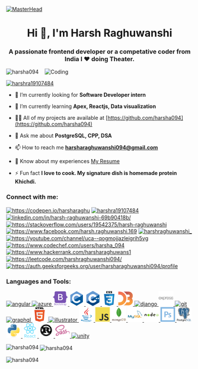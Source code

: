 [![MasterHead](https://i.pinimg.com/originals/45/78/99/457899a0d3547aa829d41ac1031918ad.gif)](https://in.pinterest.com/harsharaghuwanshi094/)
<h1 align="center">Hi 👋, I'm Harsh Raghuwanshi</h1>
<h3 align="center">A passionate frontend developer or a competative coder from India I ❤ doing Theater.</h3>
<img align="right" alt="Coding" width ="400" src ="https://cdn.dribbble.com/users/1162077/screenshots/3848914/programmer.gif">

<p align="left"> <img src="https://komarev.com/ghpvc/?username=harsha094&label=Profile%20views&color=0e75b6&style=flat" alt="harsha094" /> </p>

[//]: # (<p align="left"> <a href="https://github.com/ryo-ma/github-profile-trophy"><img src="https://github-profile-trophy.vercel.app/?username=harsha094" alt="harsha094" /></a> </p>)

<p align="left"> <a href="https://twitter.com/harshra19107484" target="blank"><img src="https://img.shields.io/twitter/follow/harshra19107484?logo=twitter&style=for-the-badge" alt="harshra19107484" /></a> </p>

- 🔭 I’m currently looking for **Software Developer intern**

- 🌱 I’m currently learning **Apex, Reactjs, Data visualization**

- 👨‍💻 All of my projects are available at [https://github.com/harsha094](https://github.com/harsha094)

- 💬 Ask me about **PostgreSQL, CPP, DSA**

- 📫 How to reach me **harsharaghuwanshi094@gmail.com**

- 📄 Know about my experiences [My Resume](https://drive.google.com/file/d/1Yi_xz6PGtwFAqJIZPJbF8Y5dHOmVDD5t/view?usp=sharing)

- ⚡ Fun fact **I love to cook. My signature dish is homemade protein Khichdi.**

<h3 align="left">Connect with me:</h3>
<p align="left">
<a href="https://codepen.io/https://codepen.io/harsharaghu" target="blank"><img align="center" src="https://raw.githubusercontent.com/rahuldkjain/github-profile-readme-generator/master/src/images/icons/Social/codepen.svg" alt="https://codepen.io/harsharaghu" height="30" width="40" /></a>
<a href="https://twitter.com/harshra19107484" target="blank"><img align="center" src="https://raw.githubusercontent.com/rahuldkjain/github-profile-readme-generator/master/src/images/icons/Social/twitter.svg" alt="harshra19107484" height="30" width="40" /></a>
<a href="https://linkedin.com/in/linkedin.com/in/harsh-raghuwanshi-69b90418b/" target="blank"><img align="center" src="https://raw.githubusercontent.com/rahuldkjain/github-profile-readme-generator/master/src/images/icons/Social/linked-in-alt.svg" alt="linkedin.com/in/harsh-raghuwanshi-69b90418b/" height="30" width="40" /></a>
<a href="https://stackoverflow.com/users/https://stackoverflow.com/users/19542375/harsh-raghuwanshi" target="blank"><img align="center" src="https://raw.githubusercontent.com/rahuldkjain/github-profile-readme-generator/master/src/images/icons/Social/stack-overflow.svg" alt="https://stackoverflow.com/users/19542375/harsh-raghuwanshi" height="30" width="40" /></a>
<a href="https://fb.com/https://www.facebook.com/harsh.raghuwanshi.169" target="blank"><img align="center" src="https://raw.githubusercontent.com/rahuldkjain/github-profile-readme-generator/master/src/images/icons/Social/facebook.svg" alt="https://www.facebook.com/harsh.raghuwanshi.169" height="30" width="40" /></a>
<a href="https://instagram.com/harshraghuwanshi_" target="blank"><img align="center" src="https://raw.githubusercontent.com/rahuldkjain/github-profile-readme-generator/master/src/images/icons/Social/instagram.svg" alt="harshraghuwanshi_" height="30" width="40" /></a>
<a href="https://www.youtube.com/c/https://youtube.com/channel/uca--qogmojjazleigrih5vg" target="blank"><img align="center" src="https://raw.githubusercontent.com/rahuldkjain/github-profile-readme-generator/master/src/images/icons/Social/youtube.svg" alt="https://youtube.com/channel/uca--qogmojjazleigrih5vg" height="30" width="40" /></a>
<a href="https://www.codechef.com/users/https://www.codechef.com/users/harsha_094" target="blank"><img align="center" src="https://cdn.jsdelivr.net/npm/simple-icons@3.1.0/icons/codechef.svg" alt="https://www.codechef.com/users/harsha_094" height="30" width="40" /></a>
<a href="https://www.hackerrank.com/https://www.hackerrank.com/harsharaghuwans1" target="blank"><img align="center" src="https://raw.githubusercontent.com/rahuldkjain/github-profile-readme-generator/master/src/images/icons/Social/hackerrank.svg" alt="https://www.hackerrank.com/harsharaghuwans1" height="30" width="40" /></a>
<a href="https://www.leetcode.com/https://leetcode.com/harshraghuwanshi094/" target="blank"><img align="center" src="https://raw.githubusercontent.com/rahuldkjain/github-profile-readme-generator/master/src/images/icons/Social/leet-code.svg" alt="https://leetcode.com/harshraghuwanshi094/" height="30" width="40" /></a>
<a href="https://auth.geeksforgeeks.org/user/https://auth.geeksforgeeks.org/user/harsharaghuwanshi094/profile" target="blank"><img align="center" src="https://raw.githubusercontent.com/rahuldkjain/github-profile-readme-generator/master/src/images/icons/Social/geeks-for-geeks.svg" alt="https://auth.geeksforgeeks.org/user/harsharaghuwanshi094/profile" height="30" width="40" /></a>
</p>

<h3 align="left">Languages and Tools:</h3>
<p align="left"> <a href="https://angular.io" target="_blank" rel="noreferrer"> <img src="https://angular.io/assets/images/logos/angular/angular.svg" alt="angular" width="40" height="40"/> </a> <a href="https://azure.microsoft.com/en-in/" target="_blank" rel="noreferrer"> <img src="https://www.vectorlogo.zone/logos/microsoft_azure/microsoft_azure-icon.svg" alt="azure" width="40" height="40"/> </a> <a href="https://getbootstrap.com" target="_blank" rel="noreferrer"> <img src="https://raw.githubusercontent.com/devicons/devicon/master/icons/bootstrap/bootstrap-plain-wordmark.svg" alt="bootstrap" width="40" height="40"/> </a> <a href="https://www.cprogramming.com/" target="_blank" rel="noreferrer"> <img src="https://raw.githubusercontent.com/devicons/devicon/master/icons/c/c-original.svg" alt="c" width="40" height="40"/> </a> <a href="https://www.w3schools.com/cpp/" target="_blank" rel="noreferrer"> <img src="https://raw.githubusercontent.com/devicons/devicon/master/icons/cplusplus/cplusplus-original.svg" alt="cplusplus" width="40" height="40"/> </a> <a href="https://www.w3schools.com/css/" target="_blank" rel="noreferrer"> <img src="https://raw.githubusercontent.com/devicons/devicon/master/icons/css3/css3-original-wordmark.svg" alt="css3" width="40" height="40"/> </a> <a href="https://d3js.org/" target="_blank" rel="noreferrer"> <img src="https://raw.githubusercontent.com/devicons/devicon/master/icons/d3js/d3js-original.svg" alt="d3js" width="40" height="40"/> </a> <a href="https://www.djangoproject.com/" target="_blank" rel="noreferrer"> <img src="https://cdn.worldvectorlogo.com/logos/django.svg" alt="django" width="40" height="40"/> </a> <a href="https://expressjs.com" target="_blank" rel="noreferrer"> <img src="https://raw.githubusercontent.com/devicons/devicon/master/icons/express/express-original-wordmark.svg" alt="express" width="40" height="40"/> </a> <a href="https://git-scm.com/" target="_blank" rel="noreferrer"> <img src="https://www.vectorlogo.zone/logos/git-scm/git-scm-icon.svg" alt="git" width="40" height="40"/> </a> <a href="https://graphql.org" target="_blank" rel="noreferrer"> <img src="https://www.vectorlogo.zone/logos/graphql/graphql-icon.svg" alt="graphql" width="40" height="40"/> </a> <a href="https://www.w3.org/html/" target="_blank" rel="noreferrer"> <img src="https://raw.githubusercontent.com/devicons/devicon/master/icons/html5/html5-original-wordmark.svg" alt="html5" width="40" height="40"/> </a> <a href="https://www.adobe.com/in/products/illustrator.html" target="_blank" rel="noreferrer"> <img src="https://www.vectorlogo.zone/logos/adobe_illustrator/adobe_illustrator-icon.svg" alt="illustrator" width="40" height="40"/> </a> <a href="https://www.java.com" target="_blank" rel="noreferrer"> <img src="https://raw.githubusercontent.com/devicons/devicon/master/icons/java/java-original.svg" alt="java" width="40" height="40"/> </a> <a href="https://developer.mozilla.org/en-US/docs/Web/JavaScript" target="_blank" rel="noreferrer"> <img src="https://raw.githubusercontent.com/devicons/devicon/master/icons/javascript/javascript-original.svg" alt="javascript" width="40" height="40"/> </a> <a href="https://www.mongodb.com/" target="_blank" rel="noreferrer"> <img src="https://raw.githubusercontent.com/devicons/devicon/master/icons/mongodb/mongodb-original-wordmark.svg" alt="mongodb" width="40" height="40"/> </a> <a href="https://www.mysql.com/" target="_blank" rel="noreferrer"> <img src="https://raw.githubusercontent.com/devicons/devicon/master/icons/mysql/mysql-original-wordmark.svg" alt="mysql" width="40" height="40"/> </a> <a href="https://nodejs.org" target="_blank" rel="noreferrer"> <img src="https://raw.githubusercontent.com/devicons/devicon/master/icons/nodejs/nodejs-original-wordmark.svg" alt="nodejs" width="40" height="40"/> </a> <a href="https://www.photoshop.com/en" target="_blank" rel="noreferrer"> <img src="https://raw.githubusercontent.com/devicons/devicon/master/icons/photoshop/photoshop-line.svg" alt="photoshop" width="40" height="40"/> </a> <a href="https://www.postgresql.org" target="_blank" rel="noreferrer"> <img src="https://raw.githubusercontent.com/devicons/devicon/master/icons/postgresql/postgresql-original-wordmark.svg" alt="postgresql" width="40" height="40"/> </a> <a href="https://www.python.org" target="_blank" rel="noreferrer"> <img src="https://raw.githubusercontent.com/devicons/devicon/master/icons/python/python-original.svg" alt="python" width="40" height="40"/> </a> <a href="https://reactjs.org/" target="_blank" rel="noreferrer"> <img src="https://raw.githubusercontent.com/devicons/devicon/master/icons/react/react-original-wordmark.svg" alt="react" width="40" height="40"/> </a> <a href="https://www.rust-lang.org" target="_blank" rel="noreferrer"> <img src="https://raw.githubusercontent.com/devicons/devicon/master/icons/rust/rust-plain.svg" alt="rust" width="40" height="40"/> </a> <a href="https://sass-lang.com" target="_blank" rel="noreferrer"> <img src="https://raw.githubusercontent.com/devicons/devicon/master/icons/sass/sass-original.svg" alt="sass" width="40" height="40"/> </a> <a href="https://unity.com/" target="_blank" rel="noreferrer"> <img src="https://www.vectorlogo.zone/logos/unity3d/unity3d-icon.svg" alt="unity" width="40" height="40"/> </a> </p>

<p><img align="left" src="https://github-readme-stats.vercel.app/api/top-langs?username=harsha094&show_icons=true&locale=en&layout=compact" alt="harsha094" /></p>

<p>&nbsp;<img align="center" src="https://github-readme-stats.vercel.app/api?username=harsha094&show_icons=true&locale=en" alt="harsha094" /></p>

<p><img align="center" src="https://github-readme-streak-stats.herokuapp.com/?user=harsha094&" alt="harsha094" /></p>
